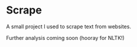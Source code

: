 Scrape
======

A small project I used to scrape text from websites.

Further analysis coming soon (hooray for NLTK!)
